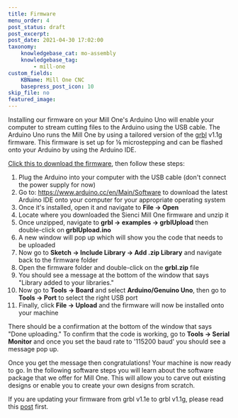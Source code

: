 ```yaml
---
title: Firmware
menu_order: 4
post_status: draft
post_excerpt: 
post_date: 2021-04-30 17:02:00
taxonomy:
    knowledgebase_cat: mo-assembly
    knowledgebase_tag:
        - mill-one
custom_fields:
    KBName: Mill One CNC
    basepress_post_icon: 10
skip_file: no
featured_image: 
---
```


Installing our firmware on your Mill One's Arduino Uno will enable your computer to stream cutting files to the Arduino using the USB cable. The Arduino Uno runs the Mill One by using a tailored version of the <a href="https://github.com/gnea/grbl" target="_blank" rel="noopener">grbl</a> v1.1g firmware. This firmware is set up for ⅛ microstepping and can be flashed onto your Arduino by using the Arduino IDE.

<a href="https://resources.sienci.com/wp-content/uploads/2021/05/GRBL-1.1g-Sienci-Mill-One.zip">Click this to download the firmware</a>, then follow these steps:
<ol>
  <li>Plug the Arduino into your computer with the USB cable (don't connect the power supply for now)</li>
  <li>Go to: <a href="https://www.arduino.cc/en/Main/Software" target="_blank" rel="noopener">https://www.arduino.cc/en/Main/Software</a> to download the latest Arduino IDE onto your computer for your appropriate operating system</li>
  <li>Once it's installed, open it and navigate to <strong>File -&gt; Open</strong></li>
  <li>Locate where you downloaded the Sienci Mill One firmware and unzip it</li>
  <li>Once unzipped, navigate to <strong>grbl -&gt; examples -&gt; grblUpload</strong> then double-click on <strong>grblUpload.ino</strong></li>
  <li>A new window will pop up which will show you the code that needs to be uploaded</li>
  <li>Now go to <strong>Sketch -&gt; Include Library -&gt; Add .zip Library</strong> and navigate back to the firmware folder</li>
  <li>Open the firmware folder and double-click on the <strong>grbl.zip</strong> file</li>
  <li>You should see a message at the bottom of the window that says "Library added to your libraries."</li>
  <li>Now go to <strong>Tools -&gt; Board</strong> and select <strong>Arduino/Genuino Uno</strong>, then go to <strong>Tools -&gt; Port</strong> to select the right USB port</li>
  <li>Finally, click <strong>File -&gt; Upload</strong> and the firmware will now be installed onto your machine</li>
</ol>
There should be a confirmation at the bottom of the window that says "Done uploading." To confirm that the code is working, go to <strong>Tools -&gt; Serial Monitor</strong> and once you set the baud rate to '115200 baud' you should see a message pop up.

Once you get the message then congratulations! Your machine is now ready to go. In the following software steps you will learn about the software package that we offer for Mill One. This will allow you to carve out existing designs or enable you to create your own designs from scratch.

If you are updating your firmware from grbl v1.1e to grbl v1.1g, please read this <a href="https://sienci.com/2018/07/04/firmware-update-grbl-1-1g/" target="_blank" rel="noopener">post</a> first.
